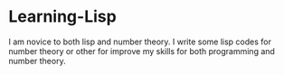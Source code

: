 # Learning-Lisp

I am novice to both lisp and number theory. I write some lisp codes for number theory or other for improve my skills for both programming and number theory. 


